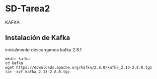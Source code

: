 # SD-Tarea2
KAFKA


## Instalación de Kafka 
inicialmente descargamos kafka 2.8.1

```
mkdir kafka
cd kafka
wget https://downloads.apache.org/kafka/2.8.0/kafka_2.13-2.8.0.tgz
tar -xzf kafka_2.13-2.8.0.tgz

```
